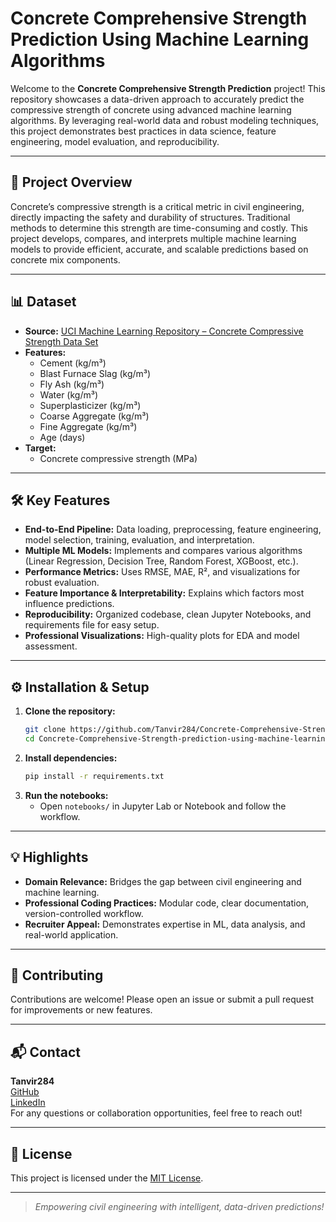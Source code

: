 # Concrete Comprehensive Strength Prediction Using Machine Learning Algorithms

Welcome to the **Concrete Comprehensive Strength Prediction** project! This repository showcases a data-driven approach to accurately predict the compressive strength of concrete using advanced machine learning algorithms. By leveraging real-world data and robust modeling techniques, this project demonstrates best practices in data science, feature engineering, model evaluation, and reproducibility.

---

## 🚀 Project Overview

Concrete’s compressive strength is a critical metric in civil engineering, directly impacting the safety and durability of structures. Traditional methods to determine this strength are time-consuming and costly. This project develops, compares, and interprets multiple machine learning models to provide efficient, accurate, and scalable predictions based on concrete mix components.

---

## 📊 Dataset

- **Source:** [UCI Machine Learning Repository – Concrete Compressive Strength Data Set](https://archive.ics.uci.edu/ml/datasets/concrete+compressive+strength)
- **Features:**  
  - Cement (kg/m³)  
  - Blast Furnace Slag (kg/m³)  
  - Fly Ash (kg/m³)  
  - Water (kg/m³)  
  - Superplasticizer (kg/m³)  
  - Coarse Aggregate (kg/m³)  
  - Fine Aggregate (kg/m³)  
  - Age (days)  
- **Target:**  
  - Concrete compressive strength (MPa)

---

## 🛠️ Key Features

- **End-to-End Pipeline:** Data loading, preprocessing, feature engineering, model selection, training, evaluation, and interpretation.
- **Multiple ML Models:** Implements and compares various algorithms (Linear Regression, Decision Tree, Random Forest, XGBoost, etc.).
- **Performance Metrics:** Uses RMSE, MAE, R², and visualizations for robust evaluation.
- **Feature Importance & Interpretability:** Explains which factors most influence predictions.
- **Reproducibility:** Organized codebase, clean Jupyter Notebooks, and requirements file for easy setup.
- **Professional Visualizations:** High-quality plots for EDA and model assessment.

---



## ⚙️ Installation & Setup

1. **Clone the repository:**
   ```bash
   git clone https://github.com/Tanvir284/Concrete-Comprehensive-Strength-prediction-using-machine-learning-Algorithms.git
   cd Concrete-Comprehensive-Strength-prediction-using-machine-learning-Algorithms
   ```
2. **Install dependencies:**
   ```bash
   pip install -r requirements.txt
   ```
3. **Run the notebooks:**
   - Open `notebooks/` in Jupyter Lab or Notebook and follow the workflow.

---



## 💡 Highlights

- **Domain Relevance:** Bridges the gap between civil engineering and machine learning.
- **Professional Coding Practices:** Modular code, clear documentation, version-controlled workflow.
- **Recruiter Appeal:** Demonstrates expertise in ML, data analysis, and real-world application.

---

## 🤝 Contributing

Contributions are welcome! Please open an issue or submit a pull request for improvements or new features.

---

## 📬 Contact

**Tanvir284**  
[GitHub](https://github.com/Tanvir284)  
[LinkedIn](https://www.linkedin.com/in/your-linkedin-here/)  
For any questions or collaboration opportunities, feel free to reach out!

---

## 📄 License

This project is licensed under the [MIT License](LICENSE).

---

> _Empowering civil engineering with intelligent, data-driven predictions!_
